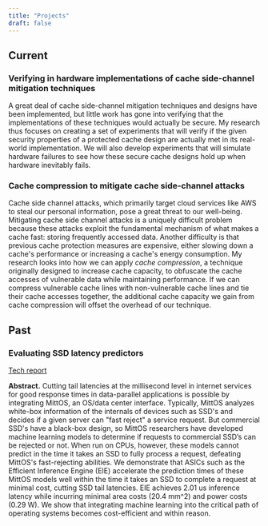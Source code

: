 ```yaml
---
title: "Projects"
draft: false
---
```


## Current

### Verifying in hardware implementations of cache side-channel mitigation techniques
A great deal of cache side-channel mitigation techniques and designs have been implemented, but little work has gone into verifying that the implementations of these techniques would actually be secure. My research thus focuses on creating a set of experiments that will verify if the given security properties of a protected cache design are actually met in its real-world implementation. We will also develop experiments that will simulate hardware failures to see how these secure cache designs hold up when hardware inevitably fails. 

### Cache compression to mitigate cache side-channel attacks
Cache side channel attacks, which primarily target cloud services like AWS to steal our personal information, pose a great threat to our well-being. Mitigating cache side channel attacks is a uniquely difficult problem because these attacks exploit the fundamental mechanism of what makes a cache fast: storing frequently accessed data. Another difficulty is that previous cache protection measures are expensive, either slowing down a cache's performance or increasing a cache's energy consumption. My research looks into how we can apply *cache compression*, a technique originally designed to increase cache capacity, to obfuscate the cache accesses of vulnerable data while maintaining performance. If we can compress vulnerable cache lines with non-vulnerable cache lines and tie their cache accesses together, the additional cache capacity we gain from cache compression will offset the overhead of our technique. 

## Past

### Evaluating SSD latency predictors
[Tech report][1]

**Abstract.** Cutting tail latencies at the millisecond level in internet services for good response times in data-parallel applications is possible by integrating MittOS, an OS/data center interface. Typically, MittOS analyzes white-box information of the internals of devices such as SSD's and decides if a given server can "fast reject" a service request. But
commercial SSD's have a black-box design, so MittOS researchers have developed machine learning models to determine if requests to commercial SSD’s can be rejected or not. When run on CPUs, however, these models cannot predict in the time it takes an SSD to fully process a request, defeating MittOS's fast-rejecting abilities. We demonstrate that
ASICs such as the Efficient Inference Engine (EIE) accelerate the prediction times of these MittOS models well within the time it takes an SSD to complete a request at minimal cost, cutting SSD tail latencies. EIE achieves 2.01 us inference latency while incurring minimal area costs (20.4 mm^2) and power costs (0.29 W). We show that integrating machine
learning into the critical path of operating systems becomes cost-efficient and within reason.

[1]: https://newtraell.cs.uchicago.edu/files/tr_additional/TR-2019-17.pdf